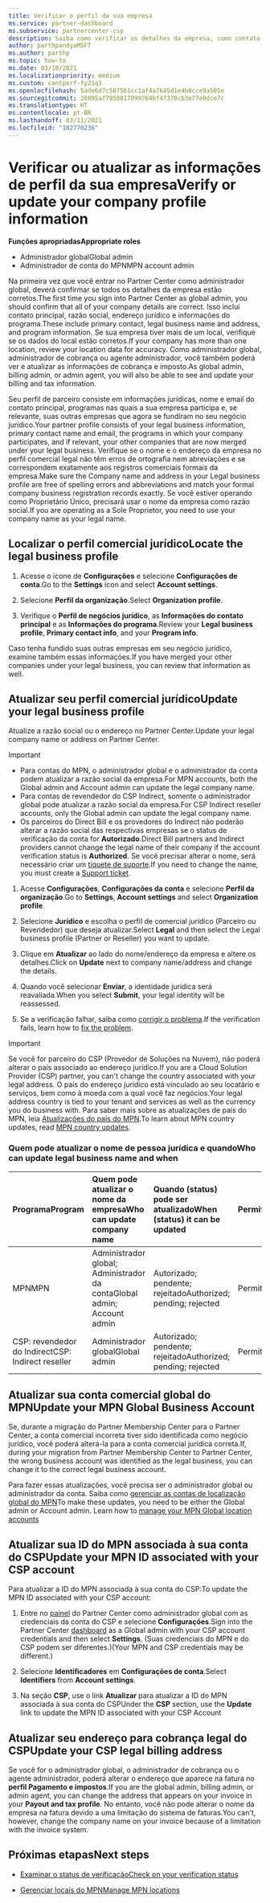 ```yaml
---
title: Verificar o perfil da sua empresa
ms.service: partner-dashboard
ms.subservice: partnercenter-csp
description: Saiba como verificar os detalhes da empresa, como contato principal, endereço e informações do programa. Você também pode atualizar seus endereços jurídico e para cobrança.
author: parthpandyaMSFT
ms.author: parthp
ms.topic: how-to
ms.date: 03/10/2021
ms.localizationpriority: medium
ms.custom: contperf-fy21q3
ms.openlocfilehash: 5ade6d7c587561cc1af4a7645d1e4b0cce9a505e
ms.sourcegitcommit: 26095af7950817099764bf47370cb3e77e0dce7c
ms.translationtype: HT
ms.contentlocale: pt-BR
ms.lasthandoff: 03/11/2021
ms.locfileid: "102770236"
---
```

# <a name="verify-or-update-your-company-profile-information"></a><span data-ttu-id="45eb6-104">Verificar ou atualizar as informações de perfil da sua empresa</span><span class="sxs-lookup"><span data-stu-id="45eb6-104">Verify or update your company profile information</span></span> 

<span data-ttu-id="45eb6-105">**Funções apropriadas**</span><span class="sxs-lookup"><span data-stu-id="45eb6-105">**Appropriate roles**</span></span>

- <span data-ttu-id="45eb6-106">Administrador global</span><span class="sxs-lookup"><span data-stu-id="45eb6-106">Global admin</span></span>
- <span data-ttu-id="45eb6-107">Administrador de conta do MPN</span><span class="sxs-lookup"><span data-stu-id="45eb6-107">MPN account admin</span></span>

<span data-ttu-id="45eb6-108">Na primeira vez que você entrar no Partner Center como administrador global, deverá confirmar se todos os detalhes da empresa estão corretos.</span><span class="sxs-lookup"><span data-stu-id="45eb6-108">The first time you sign into Partner Center as global admin, you should confirm that all of your company details are correct.</span></span> <span data-ttu-id="45eb6-109">Isso inclui contato principal, razão social, endereço jurídico e informações do programa.</span><span class="sxs-lookup"><span data-stu-id="45eb6-109">These include primary contact, legal business name and address, and program information.</span></span> <span data-ttu-id="45eb6-110">Se sua empresa tiver mais de um local, verifique se os dados do local estão corretos.</span><span class="sxs-lookup"><span data-stu-id="45eb6-110">If your company has more than one location, review your location data for accuracy.</span></span> <span data-ttu-id="45eb6-111">Como administrador global, administrador de cobrança ou agente administrador, você também poderá ver e atualizar as informações de cobrança e imposto.</span><span class="sxs-lookup"><span data-stu-id="45eb6-111">As global admin, billing admin, or admin agent, you will also be able to see and update your billing and tax information.</span></span>

<span data-ttu-id="45eb6-112">Seu perfil de parceiro consiste em informações jurídicas, nome e email do contato principal, programas nas quais a sua empresa participa e, se relevante, suas outras empresas que agora se fundiram no seu negócio jurídico.</span><span class="sxs-lookup"><span data-stu-id="45eb6-112">Your partner profile consists of your legal business information, primary contact name and email, the programs in which your company participates, and if relevant, your other companies that are now merged under your legal business.</span></span> <span data-ttu-id="45eb6-113">Verifique se o nome e o endereço da empresa no perfil comercial legal não têm erros de ortografia nem abreviações e se correspondem exatamente aos registros comerciais formais da empresa.</span><span class="sxs-lookup"><span data-stu-id="45eb6-113">Make sure the Company name and address in your Legal business profile are free of spelling errors and abbreviations and match your formal company business registration records exactly.</span></span> <span data-ttu-id="45eb6-114">Se você estiver operando como Proprietário Único, precisará usar o nome da empresa como razão social.</span><span class="sxs-lookup"><span data-stu-id="45eb6-114">If you are operating as a Sole Proprietor, you need to use your company name as your legal name.</span></span>


## <a name="locate-the-legal-business-profile"></a><span data-ttu-id="45eb6-115">Localizar o perfil comercial jurídico</span><span class="sxs-lookup"><span data-stu-id="45eb6-115">Locate the legal business profile</span></span>

1. <span data-ttu-id="45eb6-116">Acesse o ícone de **Configurações** e selecione **Configurações de conta**.</span><span class="sxs-lookup"><span data-stu-id="45eb6-116">Go to the **Settings** icon and select **Account settings**.</span></span>
 
1. <span data-ttu-id="45eb6-117">Selecione **Perfil da organização**.</span><span class="sxs-lookup"><span data-stu-id="45eb6-117">Select **Organization profile**.</span></span> 

2. <span data-ttu-id="45eb6-118">Verifique o **Perfil de negócios jurídico**, as **Informações do contato principal** e as **Informações do programa**.</span><span class="sxs-lookup"><span data-stu-id="45eb6-118">Review your **Legal business profile**, **Primary contact info**, and your **Program info**.</span></span>

<span data-ttu-id="45eb6-119">Caso tenha fundido suas outras empresas em seu negócio jurídico, examine também essas informações.</span><span class="sxs-lookup"><span data-stu-id="45eb6-119">If you have merged your other companies under your legal business, you can review that information as well.</span></span> 

## <a name="update-your-legal-business-profile"></a><span data-ttu-id="45eb6-120">Atualizar seu perfil comercial jurídico</span><span class="sxs-lookup"><span data-stu-id="45eb6-120">Update your legal business profile</span></span> 

<span data-ttu-id="45eb6-121">Atualize a razão social ou o endereço no Partner Center.</span><span class="sxs-lookup"><span data-stu-id="45eb6-121">Update your legal company name or address on Partner Center.</span></span>

>[!Important]
>- <span data-ttu-id="45eb6-122">Para contas do MPN, o administrador global e o administrador da conta podem atualizar a razão social da empresa.</span><span class="sxs-lookup"><span data-stu-id="45eb6-122">For MPN accounts, both the Global admin and Account admin can update the legal company name.</span></span>
>- <span data-ttu-id="45eb6-123">Para contas de revendedor do CSP Indirect, somente o administrador global pode atualizar a razão social da empresa.</span><span class="sxs-lookup"><span data-stu-id="45eb6-123">For CSP Indirect reseller accounts, only the Global admin can update the legal company name.</span></span> 
>- <span data-ttu-id="45eb6-124">Os parceiros do Direct Bill e os provedores do Indirect não poderão alterar a razão social das respectivas empresas se o status de verificação da conta for **Autorizado**.</span><span class="sxs-lookup"><span data-stu-id="45eb6-124">Direct Bill partners and Indirect providers cannot change the legal name of their company if the account verification status is **Authorized**.</span></span> <span data-ttu-id="45eb6-125">Se você precisar alterar o nome, será necessário criar um [tíquete de suporte](https://partner.microsoft.com/dashboard/support/servicerequests/create?stage=2&topicid=eb74583c-61b3-2124-bffc-00920e0ae772).</span><span class="sxs-lookup"><span data-stu-id="45eb6-125">If you need to change the name, you must create a [Support ticket](https://partner.microsoft.com/dashboard/support/servicerequests/create?stage=2&topicid=eb74583c-61b3-2124-bffc-00920e0ae772).</span></span>



1. <span data-ttu-id="45eb6-126">Acesse **Configurações**, **Configurações da conta** e selecione **Perfil da organização**.</span><span class="sxs-lookup"><span data-stu-id="45eb6-126">Go to **Settings**, **Account settings** and select **Organization profile**.</span></span>

2. <span data-ttu-id="45eb6-127">Selecione **Jurídico** e escolha o perfil de comercial jurídico (Parceiro ou Revendedor) que deseja atualizar.</span><span class="sxs-lookup"><span data-stu-id="45eb6-127">Select **Legal**  and then select the Legal business profile (Partner or Reseller) you want to update.</span></span>

1. <span data-ttu-id="45eb6-128">Clique em **Atualizar** ao lado do nome/endereço da empresa e altere os detalhes.</span><span class="sxs-lookup"><span data-stu-id="45eb6-128">Click on **Update**  next to company name/address and change the details.</span></span>
 
1. <span data-ttu-id="45eb6-129">Quando você selecionar **Enviar**, a identidade jurídica será reavaliada.</span><span class="sxs-lookup"><span data-stu-id="45eb6-129">When you select **Submit**, your legal identity will be reassessed.</span></span>

1. <span data-ttu-id="45eb6-130">Se a verificação falhar, saiba como [corrigir o problema](verification-responses.md).</span><span class="sxs-lookup"><span data-stu-id="45eb6-130">If the verification fails, learn how to [fix the problem](verification-responses.md).</span></span>

>[!Important]
><span data-ttu-id="45eb6-131">Se você for parceiro do CSP (Provedor de Soluções na Nuvem), não poderá alterar o país associado ao endereço jurídico.</span><span class="sxs-lookup"><span data-stu-id="45eb6-131">If you are a Cloud Solution Provider (CSP) partner, you can't change the country associated with your legal address.</span></span> <span data-ttu-id="45eb6-132">O país do endereço jurídico está vinculado ao seu locatário e serviços, bem como à moeda com a qual você faz negócios.</span><span class="sxs-lookup"><span data-stu-id="45eb6-132">Your legal address country is tied to your tenant and services as well as the currency you do business with.</span></span> <span data-ttu-id="45eb6-133">Para saber mais sobre as atualizações de país do MPN, leia [Atualizações do país do MPN](manage-locations.md#change-country-of-partner-global-account).</span><span class="sxs-lookup"><span data-stu-id="45eb6-133">To learn about MPN country updates, read  [MPN country updates](manage-locations.md#change-country-of-partner-global-account).</span></span>


### <a name="who-can-update-legal-business-name-and-when"></a><span data-ttu-id="45eb6-134">Quem pode atualizar o nome de pessoa jurídica e quando</span><span class="sxs-lookup"><span data-stu-id="45eb6-134">Who can update legal business name and when</span></span>

|<span data-ttu-id="45eb6-135">**Programa**</span><span class="sxs-lookup"><span data-stu-id="45eb6-135">**Program**</span></span>|<span data-ttu-id="45eb6-136">**Quem pode atualizar o nome da empresa**</span><span class="sxs-lookup"><span data-stu-id="45eb6-136">**Who can update company name**</span></span>|<span data-ttu-id="45eb6-137">**Quando (status) pode ser atualizado**</span><span class="sxs-lookup"><span data-stu-id="45eb6-137">**When (status) it can be updated**</span></span>|<span data-ttu-id="45eb6-138">**Permitido**</span><span class="sxs-lookup"><span data-stu-id="45eb6-138">**Allowed**</span></span>|
|---------------------|:-------------------------------|:------------|:-----------------|
<span data-ttu-id="45eb6-139">MPN</span><span class="sxs-lookup"><span data-stu-id="45eb6-139">MPN</span></span>|<span data-ttu-id="45eb6-140">Administrador global; Administrador da conta</span><span class="sxs-lookup"><span data-stu-id="45eb6-140">Global admin; Account admin</span></span>|<span data-ttu-id="45eb6-141">Autorizado; pendente; rejeitado</span><span class="sxs-lookup"><span data-stu-id="45eb6-141">Authorized; pending; rejected</span></span>| <span data-ttu-id="45eb6-142">Permitido</span><span class="sxs-lookup"><span data-stu-id="45eb6-142">Allowed</span></span>|
|<span data-ttu-id="45eb6-143">CSP: revendedor do Indirect</span><span class="sxs-lookup"><span data-stu-id="45eb6-143">CSP: Indirect reseller</span></span>|<span data-ttu-id="45eb6-144">Administrador global</span><span class="sxs-lookup"><span data-stu-id="45eb6-144">Global admin</span></span>|<span data-ttu-id="45eb6-145">Autorizado; pendente; rejeitado</span><span class="sxs-lookup"><span data-stu-id="45eb6-145">Authorized; pending; rejected</span></span>| <span data-ttu-id="45eb6-146">Permitido</span><span class="sxs-lookup"><span data-stu-id="45eb6-146">Allowed</span></span>|


## <a name="update-your-mpn-global-business-account"></a><span data-ttu-id="45eb6-147">Atualizar sua conta comercial global do MPN</span><span class="sxs-lookup"><span data-stu-id="45eb6-147">Update your MPN Global Business Account</span></span>

<span data-ttu-id="45eb6-148">Se, durante a migração do Partner Membership Center para o Partner Center, a conta comercial incorreta tiver sido identificada como negócio jurídico, você poderá alterá-la para a conta comercial jurídica correta.</span><span class="sxs-lookup"><span data-stu-id="45eb6-148">If, during your migration from Partner Membership Center to Partner Center, the wrong business account was identified as the legal business, you can change it to the correct legal business account.</span></span>

<span data-ttu-id="45eb6-149">Para fazer essas atualizações, você precisa ser o administrador global ou administrador da conta. Saiba como [gerenciar as contas de localização global do MPN](manage-locations.md)</span><span class="sxs-lookup"><span data-stu-id="45eb6-149">To make these updates, you need to be either the Global admin or Account admin. Learn how to [manage your MPN Global location accounts](manage-locations.md)</span></span>


## <a name="update-your-mpn-id-associated-with-your-csp-account"></a><span data-ttu-id="45eb6-150">Atualizar sua ID do MPN associada à sua conta do CSP</span><span class="sxs-lookup"><span data-stu-id="45eb6-150">Update your MPN ID associated with your CSP account</span></span>

<span data-ttu-id="45eb6-151">Para atualizar a ID do MPN associada à sua conta do CSP:</span><span class="sxs-lookup"><span data-stu-id="45eb6-151">To update the MPN ID associated with your CSP account:</span></span>

1. <span data-ttu-id="45eb6-152">Entre no [painel](https://partner.microsoft.com/dashboard/home) do Partner Center como administrador global com as credenciais da conta do CSP e selecione **Configurações**.</span><span class="sxs-lookup"><span data-stu-id="45eb6-152">Sign into the Partner Center [dashboard](https://partner.microsoft.com/dashboard/home) as a Global admin with your CSP account credentials and then select **Settings**.</span></span> <span data-ttu-id="45eb6-153">(Suas credenciais do MPN e do CSP podem ser diferentes.)</span><span class="sxs-lookup"><span data-stu-id="45eb6-153">(Your MPN and CSP credentials may be different.)</span></span>
 
1. <span data-ttu-id="45eb6-154">Selecione **Identificadores** em **Configurações de conta**.</span><span class="sxs-lookup"><span data-stu-id="45eb6-154">Select **Identifiers** from **Account settings**.</span></span>

1. <span data-ttu-id="45eb6-155">Na seção **CSP**, use o link **Atualizar** para atualizar a ID do MPN associada à sua conta do CSP</span><span class="sxs-lookup"><span data-stu-id="45eb6-155">Under the **CSP** section, use the **Update** link to update the MPN ID associated with your CSP Account</span></span> 


## <a name="update-your-csp-legal-billing-address"></a><span data-ttu-id="45eb6-156">Atualizar seu endereço para cobrança legal do CSP</span><span class="sxs-lookup"><span data-stu-id="45eb6-156">Update your CSP legal billing address</span></span>

<span data-ttu-id="45eb6-157">Se você for o administrador global, o administrador de cobrança ou o agente administrador, poderá alterar o endereço que aparece na fatura no **perfil Pagamento e impostos**.</span><span class="sxs-lookup"><span data-stu-id="45eb6-157">If you are the global admin, billing admin, or admin agent, you can change the address that appears on your invoice in your **Payout and tax profile**.</span></span> <span data-ttu-id="45eb6-158">No entanto, você não pode alterar o nome da empresa na fatura devido a uma limitação do sistema de faturas.</span><span class="sxs-lookup"><span data-stu-id="45eb6-158">You can't, however, change the company name on your invoice because of a limitation with the invoice system.</span></span>


## <a name="next-steps"></a><span data-ttu-id="45eb6-159">Próximas etapas</span><span class="sxs-lookup"><span data-stu-id="45eb6-159">Next steps</span></span>

- [<span data-ttu-id="45eb6-160">Examinar o status de verificação</span><span class="sxs-lookup"><span data-stu-id="45eb6-160">Check on your verification status</span></span>](verification-responses.md)

- [<span data-ttu-id="45eb6-161">Gerenciar locais do MPN</span><span class="sxs-lookup"><span data-stu-id="45eb6-161">Manage MPN locations</span></span>](manage-locations.md)
